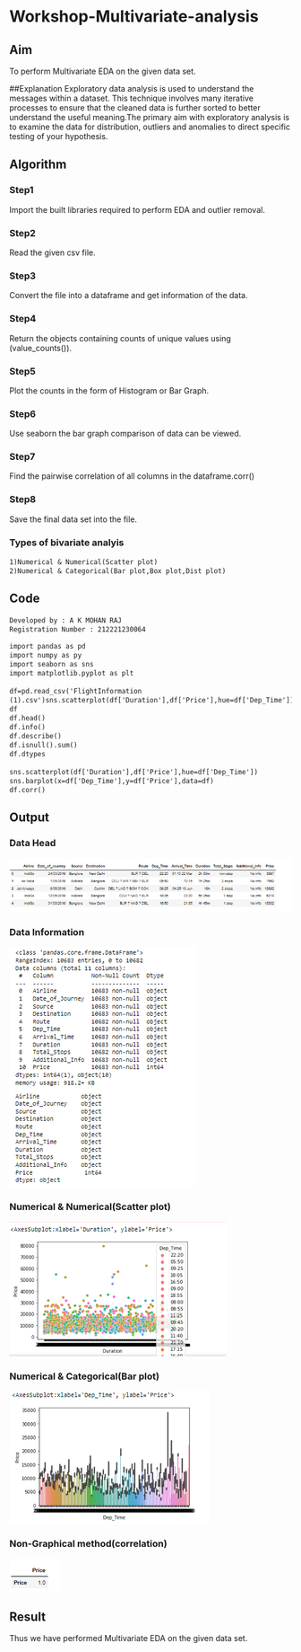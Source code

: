 # Workshop-Multivariate-analysis


## Aim
To perform Multivariate EDA on the given data set.

##Explanation
Exploratory data analysis is used to understand the messages within a dataset. This technique involves many iterative processes to ensure that the cleaned data is further sorted to better understand the useful meaning.The primary aim with exploratory analysis is to examine the data for distribution, outliers and anomalies to direct specific testing of your hypothesis.

## Algorithm

### Step1
Import the built libraries required to perform EDA and outlier removal.

### Step2
Read the given csv file.

### Step3
Convert the file into a dataframe and get information of the data.

### Step4
Return the objects containing counts of unique values using (value_counts()).

### Step5
Plot the counts in the form of Histogram or Bar Graph.

### Step6
Use seaborn the bar graph comparison of data can be viewed.

### Step7
Find the pairwise correlation of all columns in the dataframe.corr()

### Step8
Save the final data set into the file.

### Types of bivariate analyis
    1)Numerical & Numerical(Scatter plot)
    2)Numerical & Categorical(Bar plot,Box plot,Dist plot)

## Code

```
Developed by : A K MOHAN RAJ
Registration Number : 212221230064
```

```
import pandas as pd
import numpy as py
import seaborn as sns
import matplotlib.pyplot as plt

df=pd.read_csv('FlightInformation (1).csv')sns.scatterplot(df['Duration'],df['Price'],hue=df['Dep_Time'])
df
df.head()
df.info()
df.describe()
df.isnull().sum()
df.dtypes

sns.scatterplot(df['Duration'],df['Price'],hue=df['Dep_Time'])
sns.barplot(x=df['Dep_Time'],y=df['Price'],data=df)
df.corr()

```

## Output

### Data Head
![](./1.png)

### Data Information
![](./2.png)

###  Numerical & Numerical(Scatter plot)
![](./3.png)

### Numerical & Categorical(Bar plot)
![](./4.png)

### Non-Graphical method(correlation)
![](./5.png)

## Result
Thus we have performed Multivariate EDA on the given data set.
